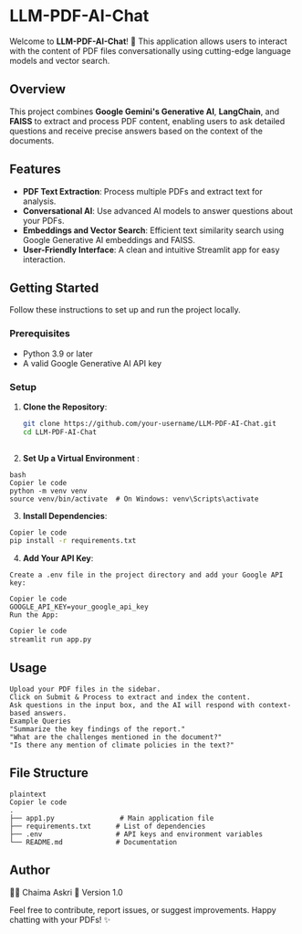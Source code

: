 # LLM-PDF-AI-Chat

Welcome to **LLM-PDF-AI-Chat**! 🚀 This application allows users to interact with the content of PDF files conversationally using cutting-edge language models and vector search.  


## Overview

This project combines **Google Gemini's Generative AI**, **LangChain**, and **FAISS** to extract and process PDF content, enabling users to ask detailed questions and receive precise answers based on the context of the documents.

## Features

- **PDF Text Extraction**: Process multiple PDFs and extract text for analysis.
- **Conversational AI**: Use advanced AI models to answer questions about your PDFs.
- **Embeddings and Vector Search**: Efficient text similarity search using Google Generative AI embeddings and FAISS.
- **User-Friendly Interface**: A clean and intuitive Streamlit app for easy interaction.

## Getting Started

Follow these instructions to set up and run the project locally.

### Prerequisites

- Python 3.9 or later
- A valid Google Generative AI API key

### Setup

1. **Clone the Repository**:

   ```bash
   git clone https://github.com/your-username/LLM-PDF-AI-Chat.git
   cd LLM-PDF-AI-Chat
 
 2. **Set Up a Virtual Environment** :
 ```
bash
Copier le code
python -m venv venv
source venv/bin/activate  # On Windows: venv\Scripts\activate
 ```
 3. **Install Dependencies**:

 ```bash
Copier le code
pip install -r requirements.txt
 ```
4.  **Add Your API Key**:
 ```
Create a .env file in the project directory and add your Google API key:
 ```
 ```env
Copier le code
GOOGLE_API_KEY=your_google_api_key
Run the App:
 ```
 ```bash
Copier le code
streamlit run app.py
 ```
## Usage
 ```
Upload your PDF files in the sidebar.
Click on Submit & Process to extract and index the content.
Ask questions in the input box, and the AI will respond with context-based answers.
Example Queries
"Summarize the key findings of the report."
"What are the challenges mentioned in the document?"
"Is there any mention of climate policies in the text?"
 ```
## File Structure
 ```
plaintext
Copier le code
.
├── app1.py                # Main application file
├── requirements.txt      # List of dependencies
├── .env                  # API keys and environment variables
└── README.md             # Documentation
 ```


## Author

👩‍💻 Chaima Askri
📅 Version 1.0

Feel free to contribute, report issues, or suggest improvements. Happy chatting with your PDFs! ✨
